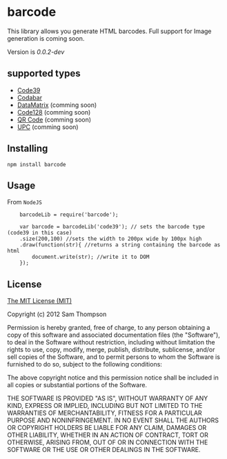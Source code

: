 # barcode

This library allows you generate HTML barcodes.
Full support for Image generation is coming soon.

Version is *0.0.2-dev*

## supported types

* [Code39](http://en.wikipedia.org/wiki/Code39)
* [Codabar](http://en.wikipedia.org/wiki/Codabar)
* [DataMatrix](http://en.wikipedia.org/wiki/DataMatrix) (comming soon)
* [Code128](http://en.wikipedia.org/wiki/Code128) (comming soon)
* [QR Code](http://en.wikipedia.org/wiki/QR_Code) (comming soon)
* [UPC](http://en.wikipedia.org/wiki/Universal_Product_Code) (comming soon)

## Installing

	npm install barcode

## Usage

From `NodeJS`
```
	barcodeLib = require('barcode');
	
	var barcode = barcodeLib('code39'); // sets the barcode type (code39 in this case)
	.size(200,100) //sets the width to 200px wide by 100px high
	.draw(function(str){ //returns a string containing the barcode as html
		document.write(str); //write it to DOM
	});
```

## License

[The MIT License (MIT)](http://opensource.org/licenses/mit-license.php)

Copyright (c) 2012 Sam Thompson

Permission is hereby granted, free of charge, to any person obtaining a copy of
this software and associated documentation files (the "Software"), to deal in
the Software without restriction, including without limitation the rights to
use, copy, modify, merge, publish, distribute, sublicense, and/or sell copies
of the Software, and to permit persons to whom the Software is furnished to do
so, subject to the following conditions:

The above copyright notice and this permission notice shall be included in all
copies or substantial portions of the Software.

THE SOFTWARE IS PROVIDED "AS IS", WITHOUT WARRANTY OF ANY KIND, EXPRESS OR
IMPLIED, INCLUDING BUT NOT LIMITED TO THE WARRANTIES OF MERCHANTABILITY,
FITNESS FOR A PARTICULAR PURPOSE AND NONINFRINGEMENT. IN NO EVENT SHALL THE
AUTHORS OR COPYRIGHT HOLDERS BE LIABLE FOR ANY CLAIM, DAMAGES OR OTHER
LIABILITY, WHETHER IN AN ACTION OF CONTRACT, TORT OR OTHERWISE, ARISING FROM,
OUT OF OR IN CONNECTION WITH THE SOFTWARE OR THE USE OR OTHER DEALINGS IN THE
SOFTWARE.
